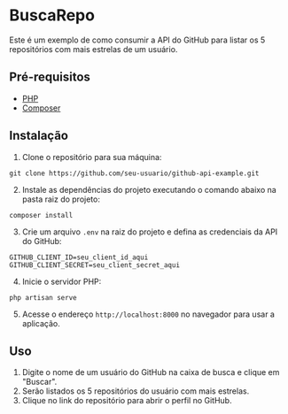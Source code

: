 # BuscaRepo

Este é um exemplo de como consumir a API do GitHub para listar os 5 repositórios com mais estrelas de um usuário.

## Pré-requisitos

-   [PHP](https://www.php.net/downloads)
-   [Composer](https://getcomposer.org/download/)

## Instalação

1. Clone o repositório para sua máquina:

```
git clone https://github.com/seu-usuario/github-api-example.git
```

2. Instale as dependências do projeto executando o comando abaixo na pasta raiz do projeto:

```
composer install
```

3. Crie um arquivo `.env` na raiz do projeto e defina as credenciais da API do GitHub:

```
GITHUB_CLIENT_ID=seu_client_id_aqui
GITHUB_CLIENT_SECRET=seu_client_secret_aqui
```

4. Inicie o servidor PHP:

```
php artisan serve
```

5. Acesse o endereço `http://localhost:8000` no navegador para usar a aplicação.

## Uso

1. Digite o nome de um usuário do GitHub na caixa de busca e clique em "Buscar".
2. Serão listados os 5 repositórios do usuário com mais estrelas.
3. Clique no link do repositório para abrir o perfil no GitHub.
